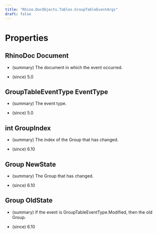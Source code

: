 ```yaml
---
title: "Rhino.DocObjects.Tables.GroupTableEventArgs"
draft: false
---
```


# Properties
## RhinoDoc Document
- (summary) 
       The document in which the event occurred.
       
- (since) 5.0
## GroupTableEventType EventType
- (summary) 
       The event type.
       
- (since) 5.0
## int GroupIndex
- (summary) 
       The index of the Group that has changed.
       
- (since) 6.10
## Group NewState
- (summary) 
       The Group that has changed.
       
- (since) 6.10
## Group OldState
- (summary) 
       If the event is GroupTableEventType.Modified, then the old Group.
       
- (since) 6.10
